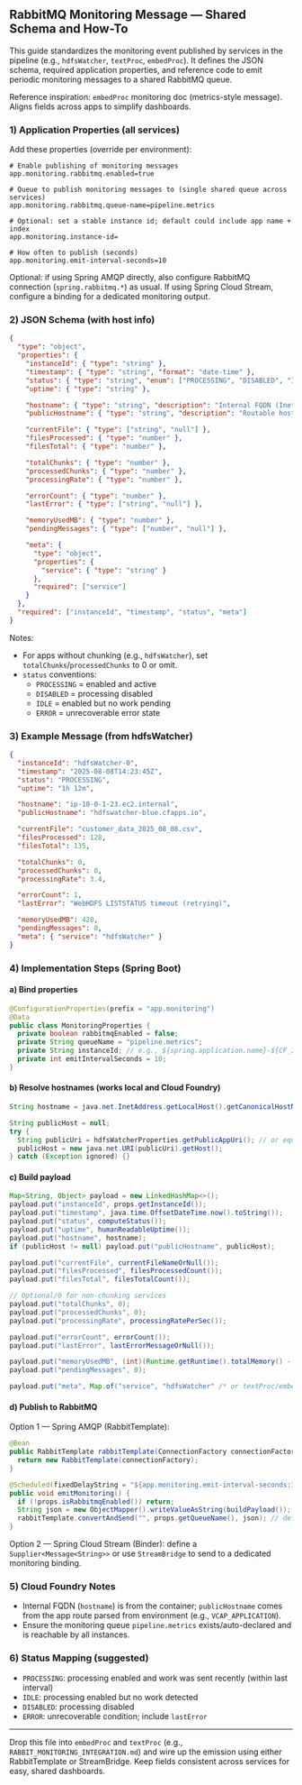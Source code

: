 ## RabbitMQ Monitoring Message — Shared Schema and How-To

This guide standardizes the monitoring event published by services in the pipeline (e.g., `hdfsWatcher`, `textProc`, `embedProc`). It defines the JSON schema, required application properties, and reference code to emit periodic monitoring messages to a shared RabbitMQ queue.

Reference inspiration: `embedProc` monitoring doc (metrics-style message). Aligns fields across apps to simplify dashboards.

### 1) Application Properties (all services)

Add these properties (override per environment):

```properties
# Enable publishing of monitoring messages
app.monitoring.rabbitmq.enabled=true

# Queue to publish monitoring messages to (single shared queue across services)
app.monitoring.rabbitmq.queue-name=pipeline.metrics

# Optional: set a stable instance id; default could include app name + index
app.monitoring.instance-id=

# How often to publish (seconds)
app.monitoring.emit-interval-seconds=10
```

Optional: if using Spring AMQP directly, also configure RabbitMQ connection (`spring.rabbitmq.*`) as usual. If using Spring Cloud Stream, configure a binding for a dedicated monitoring output.

### 2) JSON Schema (with host info)

```json
{
  "type": "object",
  "properties": {
    "instanceId": { "type": "string" },
    "timestamp": { "type": "string", "format": "date-time" },
    "status": { "type": "string", "enum": ["PROCESSING", "DISABLED", "IDLE", "ERROR"] },
    "uptime": { "type": "string" },

    "hostname": { "type": "string", "description": "Internal FQDN (InetAddress.canonicalHostName)" },
    "publicHostname": { "type": "string", "description": "Routable host from publicAppUri (CF route)" },

    "currentFile": { "type": ["string", "null"] },
    "filesProcessed": { "type": "number" },
    "filesTotal": { "type": "number" },

    "totalChunks": { "type": "number" },
    "processedChunks": { "type": "number" },
    "processingRate": { "type": "number" },

    "errorCount": { "type": "number" },
    "lastError": { "type": ["string", "null"] },

    "memoryUsedMB": { "type": "number" },
    "pendingMessages": { "type": ["number", "null"] },

    "meta": {
      "type": "object",
      "properties": {
        "service": { "type": "string" }
      },
      "required": ["service"]
    }
  },
  "required": ["instanceId", "timestamp", "status", "meta"]
}
```

Notes:
- For apps without chunking (e.g., `hdfsWatcher`), set `totalChunks`/`processedChunks` to 0 or omit.
- `status` conventions:
  - `PROCESSING` = enabled and active
  - `DISABLED` = processing disabled
  - `IDLE` = enabled but no work pending
  - `ERROR` = unrecoverable error state

### 3) Example Message (from hdfsWatcher)

```json
{
  "instanceId": "hdfsWatcher-0",
  "timestamp": "2025-08-08T14:23:45Z",
  "status": "PROCESSING",
  "uptime": "1h 12m",

  "hostname": "ip-10-0-1-23.ec2.internal",
  "publicHostname": "hdfswatcher-blue.cfapps.io",

  "currentFile": "customer_data_2025_08_08.csv",
  "filesProcessed": 128,
  "filesTotal": 135,

  "totalChunks": 0,
  "processedChunks": 0,
  "processingRate": 3.4,

  "errorCount": 1,
  "lastError": "WebHDFS LISTSTATUS timeout (retrying)",

  "memoryUsedMB": 420,
  "pendingMessages": 0,
  "meta": { "service": "hdfsWatcher" }
}
```

### 4) Implementation Steps (Spring Boot)

#### a) Bind properties

```java
@ConfigurationProperties(prefix = "app.monitoring")
@Data
public class MonitoringProperties {
  private boolean rabbitmqEnabled = false;
  private String queueName = "pipeline.metrics";
  private String instanceId; // e.g., ${spring.application.name}-${CF_INSTANCE_INDEX:0}
  private int emitIntervalSeconds = 10;
}
```

#### b) Resolve hostnames (works local and Cloud Foundry)

```java
String hostname = java.net.InetAddress.getLocalHost().getCanonicalHostName();

String publicHost = null;
try {
  String publicUri = hdfsWatcherProperties.getPublicAppUri(); // or equivalent in your service
  publicHost = new java.net.URI(publicUri).getHost();
} catch (Exception ignored) {}
```

#### c) Build payload

```java
Map<String, Object> payload = new LinkedHashMap<>();
payload.put("instanceId", props.getInstanceId());
payload.put("timestamp", java.time.OffsetDateTime.now().toString());
payload.put("status", computeStatus());
payload.put("uptime", humanReadableUptime());
payload.put("hostname", hostname);
if (publicHost != null) payload.put("publicHostname", publicHost);

payload.put("currentFile", currentFileNameOrNull());
payload.put("filesProcessed", filesProcessedCount());
payload.put("filesTotal", filesTotalCount());

// Optional/0 for non-chunking services
payload.put("totalChunks", 0);
payload.put("processedChunks", 0);
payload.put("processingRate", processingRatePerSec());

payload.put("errorCount", errorCount());
payload.put("lastError", lastErrorMessageOrNull());

payload.put("memoryUsedMB", (int)(Runtime.getRuntime().totalMemory() - Runtime.getRuntime().freeMemory()) / (1024 * 1024));
payload.put("pendingMessages", 0);

payload.put("meta", Map.of("service", "hdfsWatcher" /* or textProc/embedProc */));
```

#### d) Publish to RabbitMQ

Option 1 — Spring AMQP (RabbitTemplate):

```java
@Bean
public RabbitTemplate rabbitTemplate(ConnectionFactory connectionFactory) {
  return new RabbitTemplate(connectionFactory);
}

@Scheduled(fixedDelayString = "${app.monitoring.emit-interval-seconds:10}000")
public void emitMonitoring() {
  if (!props.isRabbitmqEnabled()) return;
  String json = new ObjectMapper().writeValueAsString(buildPayload());
  rabbitTemplate.convertAndSend("", props.getQueueName(), json); // default exchange → queue
}
```

Option 2 — Spring Cloud Stream (Binder): define a `Supplier<Message<String>>` or use `StreamBridge` to send to a dedicated monitoring binding.

### 5) Cloud Foundry Notes

- Internal FQDN (`hostname`) is from the container; `publicHostname` comes from the app route parsed from environment (e.g., `VCAP_APPLICATION`).
- Ensure the monitoring queue `pipeline.metrics` exists/auto-declared and is reachable by all instances.

### 6) Status Mapping (suggested)

- `PROCESSING`: processing enabled and work was sent recently (within last interval)
- `IDLE`: processing enabled but no work detected
- `DISABLED`: processing disabled
- `ERROR`: unrecoverable condition; include `lastError`

---

Drop this file into `embedProc` and `textProc` (e.g., `RABBIT_MONITORING_INTEGRATION.md`) and wire up the emission using either RabbitTemplate or StreamBridge. Keep fields consistent across services for easy, shared dashboards.


